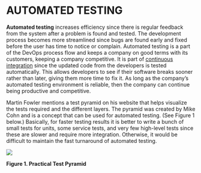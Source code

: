 # AUTOMATED TESTING

**Automated testing** increases efficiency since there is regular feedback from the 
system after a problem is found and tested. The development process becomes more 
streamlined since bugs are found early and fixed before the user has time to notice or complain. Automated testing is a part of the DevOps process flow and keeps a company on good terms with its customers, keeping a company competitive. It is part of [continuous integration](https://github.com/Shannon-NJIT/MiniProject1/blob/master/CI.md) since the updated code from the developers is tested automatically. This allows developers to see if their software breaks sooner rather than later, giving them more time to fix it. As long as the company’s automated testing environment is reliable, then the company can continue being productive and competitive. 

Martin Fowler mentions a test pyramid on his website that helps visualize the 
tests required and the different layers. The pyramid was created by Mike Cohn and is a 
concept that can be used for automated testing. (See Figure 1 below.)
Basically, for faster testing results it is better to write a bunch of small tests for 
units, some service tests, and very few high-level tests since these are slower and 
require more integration. Otherwise, it would be difficult to maintain the fast 
turnaround of automated testing.


![](https://martinfowler.com/articles/practical-test-pyramid/testPyramid.png)

**Figure 1. Practical Test Pyramid**
